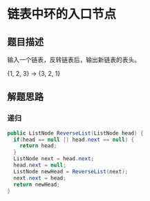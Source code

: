 # 链表中环的入口节点

## 题目描述

输入一个链表，反转链表后，输出新链表的表头。

{1, 2, 3} -> {3, 2, 1}

## 解题思路

### 递归

```java
public ListNode ReverseList(ListNode head) {
  if(head == null || head.next == null) {
    return head;
  }
  ListNode next = head.next;
  head.next = null;
  ListNode newHead = ReverseList(next);
  next.next = head;
  return newHead;
}
```